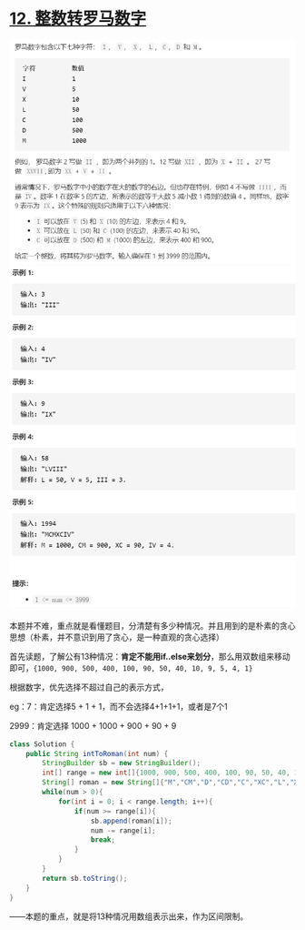 # [12. 整数转罗马数字](https://leetcode-cn.com/problems/integer-to-roman/)

<img src="pic\image-20210303105746226.png" alt="image-20210303105746226" style="zoom: 67%;" />

<img src="pic\image-20210303105803676.png" alt="image-20210303105803676" style="zoom:67%;" />

本题并不难，重点就是看懂题目，分清楚有多少种情况。并且用到的是朴素的贪心思想（朴素，并不意识到用了贪心，是一种直观的贪心选择）

首先读题，了解公有13种情况：**肯定不能用if..else来划分**，那么用双数组来移动即可，`{1000, 900, 500, 400, 100, 90, 50, 40, 10, 9, 5, 4, 1}`

根据数字，优先选择不超过自己的表示方式，

eg：7：肯定选择5 + 1 + 1，而不会选择4+1+1+1，或者是7个1

2999：肯定选择 1000 + 1000 + 900 + 90 + 9

```java
class Solution {
    public String intToRoman(int num) {
        StringBuilder sb = new StringBuilder();
        int[] range = new int[]{1000, 900, 500, 400, 100, 90, 50, 40, 10, 9, 5, 4, 1};
        String[] roman = new String[]{"M","CM","D","CD","C","XC","L","XL","X","IX","V","IV","I"};
        while(num > 0){
            for(int i = 0; i < range.length; i++){
                if(num >= range[i]){
                    sb.append(roman[i]);
                    num -= range[i];
                    break;
                }
            }
        }
        return sb.toString();
    }
}
```

——本题的重点，就是将13种情况用数组表示出来，作为区间限制。